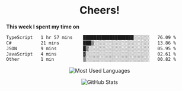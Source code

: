 <h1 align="center">Cheers!</h1>

**This week I spent my time on**
<!--START_SECTION:waka-->

```txt
TypeScript   1 hr 57 mins    ███████████████████░░░░░░   76.09 %
C#           21 mins         ███▒░░░░░░░░░░░░░░░░░░░░░   13.86 %
JSON         9 mins          █▒░░░░░░░░░░░░░░░░░░░░░░░   05.95 %
JavaScript   4 mins          ▓░░░░░░░░░░░░░░░░░░░░░░░░   02.61 %
Other        1 min           ▒░░░░░░░░░░░░░░░░░░░░░░░░   00.82 %
```

<!--END_SECTION:waka-->

<p align="center"><img src="https://github-readme-stats.vercel.app/api/top-langs/?username=thnkrn&layout=compact&hide=html&theme=tokyonight" alt="Most Used Languages" /></p>

<p align="center"><img src="https://github-readme-stats.vercel.app/api?username=thnkrn&show_icons=true&count_private=true&theme=tokyonight&show=reviews&hide_rank=false&rank_icon=github" alt="GitHub Stats" /></p>

<!-- <p align="center"><a href="https://wakatime.com"><img src="https://wakatime.com/share/@thnkrn/40092326-d1bd-471b-89da-9a7c63939402.png" /></p>
 -->
